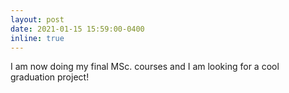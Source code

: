 ```yaml
---
layout: post
date: 2021-01-15 15:59:00-0400
inline: true
---
```


I am now doing my final MSc. courses and I am looking for a cool graduation project!